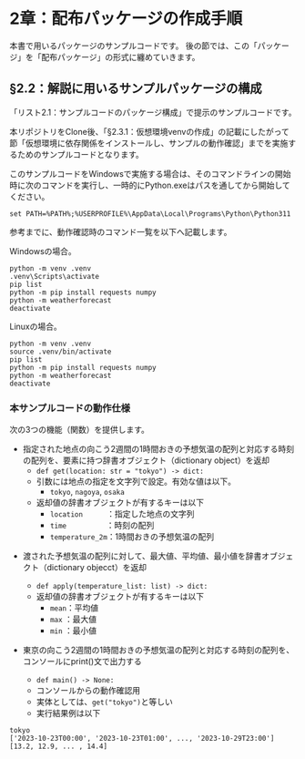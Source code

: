# 2章：配布パッケージの作成手順

本書で用いるパッケージのサンプルコードです。
後の節では、この「パッケージ」を「配布パッケージ」の形式に纏めていきます。



## §2.2：解説に用いるサンプルパッケージの構成

「リスト2.1：サンプルコードのパッケージ構成」で提示のサンプルコードです。

本リポジトリをClone後、「§2.3.1：仮想環境venvの作成」の記載にしたがって節「仮想環境に依存関係をインストールし、サンプルの動作確認」までを実施するためのサンプルコードとなります。

このサンプルコードをWindowsで実施する場合は、そのコマンドラインの開始時に次のコマンドを実行し、一時的にPython.exeはパスを通してから開始してください。

```
set PATH=%PATH%;%USERPROFILE%\AppData\Local\Programs\Python\Python311
```

参考までに、動作確認時のコマンド一覧を以下へ記載します。

Windowsの場合。

```
python -m venv .venv
.venv\Scripts\activate
pip list
python -m pip install requests numpy
python -m weatherforecast
deactivate
```

Linuxの場合。

```
python -m venv .venv
source .venv/bin/activate
pip list
python -m pip install requests numpy
python -m weatherforecast
deactivate
```


### 本サンプルコードの動作仕様

次の3つの機能（関数）を提供します。

* 指定された地点の向こう2週間の1時間おきの予想気温の配列と対応する時刻の配列を、要素に持つ辞書オブジェクト（dictionary object）を返却
    * `def get(location: str = "tokyo") -> dict:`
    * 引数には地点の指定を文字列で設定。有効な値は以下。
      * `tokyo`, `nagoya`, `osaka`
    * 返却値の辞書オブジェクトが有するキーは以下
      * `location`　　　：指定した地点の文字列
      * `time`　　　　　：時刻の配列
      * `temperature_2m`：1時間おきの予想気温の配列      
<!-- 有効な文字列を返却する関数を定義するべき -->

* 渡された予想気温の配列に対して、最大値、平均値、最小値を辞書オブジェクト（dictionary objecct）を返却
    * `def apply(temperature_list: list) -> dict:`
    * 返却値の辞書オブジェクトが有するキーは以下
        * `mean`：平均値
        * `max` ：最大値
        * `min` ：最小値

* 東京の向こう2週間の1時間おきの予想気温の配列と対応する時刻の配列を、コンソールにprint()文で出力する
  * `def main() -> None:`
  * コンソールからの動作確認用
  * 実体としては、`get("tokyo")`と等しい
  * 実行結果例は以下

```
tokyo
['2023-10-23T00:00', '2023-10-23T01:00', ..., '2023-10-29T23:00']
[13.2, 12.9, ... , 14.4]
```

<!--
WSL1:
sudo cgroupfs-mount
sudo service docker start

docker run -v `pwd`/:/home/work -it hoshimado/python39-mypf /bin/sh
cd /home/work

docker run -v `pwd`/:/home/work -it hoshimado/python39-mypf /bin/sh
cd /home/work
-->



